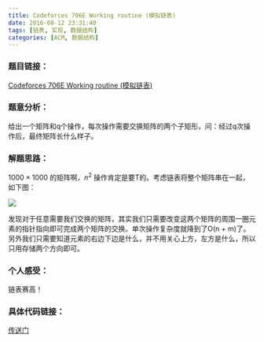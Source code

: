 ```yaml
---
title: Codeforces 706E Working routine (模拟链表)
date: 2016-08-12 23:31:40
tags: [链表, 实现, 数据结构]
categories: [ACM, 数据结构]
---
```


### 题目链接：

[Codeforces 706E Working routine (模拟链表)](http://codeforces.com/problemset/problem/706/E)

### 题意分析：

给出一个矩阵和q个操作，每次操作需要交换矩阵的两个子矩形，问：经过q次操作后，最终矩阵长什么样子。

<!--more-->

### 解题思路：

$1000 \times 1000$ 的矩阵啊，$n^{2}$ 操作肯定是要T的。考虑链表将整个矩阵串在一起，如下图：

![](http://7xsy54.com1.z0.glb.clouddn.com/Codeforces%20706E%20Working%20routine.png)

发现对于任意需要我们交换的矩阵，其实我们只需要改变这两个矩阵的周围一圈元素的指针指向即可完成两个矩阵的交换。单次操作复杂度就降到了O(n + m)了。另外我们只需要知道元素的右边下边是什么，并不用关心上方，左方是什么，所以只用存储两个方向即可。

### 个人感受：

链表赛高！

### 具体代码链接：

[传送门](https://github.com/GooZy/Codes/blob/master/OJ-Codeforces/%23367%20div2/Working%20routine.cpp)